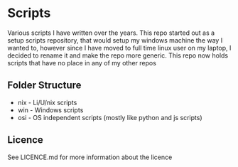 # Scripts
Various scripts I have written over the years. This repo started out as 
a setup scripts repository, that would setup my windows machine the way
I wanted to, however since I have moved to full time linux user on my
laptop, I decided to rename it and make the repo more generic. This
repo now holds scripts that have no place in any of my other repos


## Folder Structure
 - nix - Li/U/nix scripts
 - win - Windows scripts
 - osi - OS independent scripts (mostly like python and js scripts)
 

## Licence
See LICENCE.md for more information about the licence
